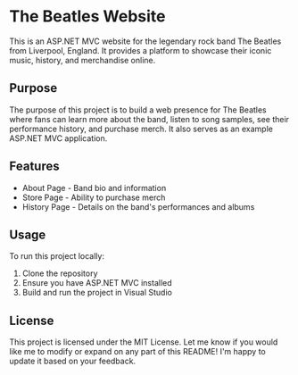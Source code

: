 
# The Beatles Website

This is an ASP.NET MVC website for the legendary rock band The Beatles from Liverpool, England. It provides a platform to showcase their iconic music, history, and merchandise online.

## Purpose 

The purpose of this project is to build a web presence for The Beatles where fans can learn more about the band, listen to song samples, see their performance history, and purchase merch. It also serves as an example ASP.NET MVC application.

## Features

- About Page - Band bio and information
- Store Page - Ability to purchase merch 
- History Page - Details on the band's performances and albums

## Usage

To run this project locally:

1. Clone the repository
2. Ensure you have ASP.NET MVC installed
3. Build and run the project in Visual Studio

## License

This project is licensed under the MIT License. Let me know if you would like me to modify or expand on any part of this README! I'm happy to update it based on your feedback.